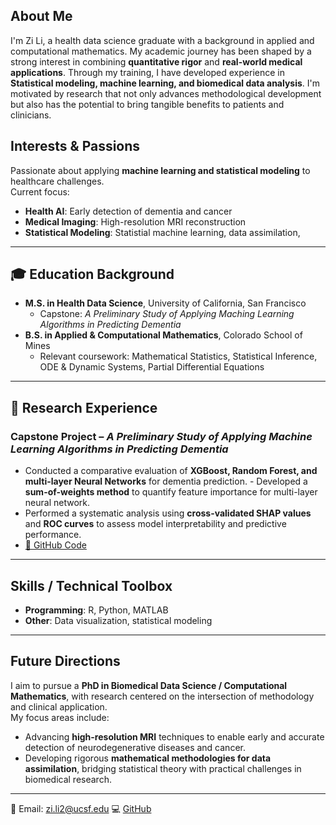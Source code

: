 ## About Me

I'm Zi Li, a health data science graduate with a background in applied and computational mathematics. 
My academic journey has been shaped by a strong interest in combining **quantitative rigor** and **real-world medical applications**. Through my training, I have developed experience in **Statistical modeling, machine learning, and biomedical data analysis**.
I'm motivated by research that not only advances methodological development but also has the potential to bring tangible benefits to patients and clinicians. 

## Interests & Passions
Passionate about applying **machine learning and statistical modeling** to healthcare challenges.  
Current focus:  
- **Health AI**: Early detection of dementia and cancer  
- **Medical Imaging**: High-resolution MRI reconstruction  
- **Statistical Modeling**: Statistial machine learning, data assimilation, 

---

## 🎓 Education Background
- **M.S. in Health Data Science**, University of California, San Francisco  
  - Capstone: *A Preliminary Study of Applying Maching Learning Algorithms in Predicting Dementia*  
- **B.S. in Applied & Computational Mathematics**, Colorado School of Mines  
  - Relevant coursework: Mathematical Statistics, Statistical Inference, ODE & Dynamic Systems, Partial Differential Equations

---

## 🔬 Research Experience
### Capstone Project – *A Preliminary Study of Applying Machine Learning Algorithms in Predicting Dementia*  
- Conducted a comparative evaluation of **XGBoost, Random Forest, and multi-layer Neural Networks** for dementia prediction.  - Developed a **sum-of-weights method** to quantify feature importance for multi-layer neural network.  
- Performed a systematic analysis using **cross-validated SHAP values** and **ROC curves** to assess model interpretability and predictive performance.
- [🔗 GitHub Code](https://github.com/zli0811/-portfolio)  

---

## Skills / Technical Toolbox
- **Programming**: R, Python, MATLAB  
- **Other**: Data visualization, statistical modeling  

---

## Future Directions
I aim to pursue a **PhD in Biomedical Data Science / Computational Mathematics**, with research centered on the intersection of methodology and clinical application.  
My focus areas include:  
- Advancing **high-resolution MRI** techniques to enable early and accurate detection of neurodegenerative diseases and cancer.  
- Developing rigorous **mathematical methodologies for data assimilation**, bridging statistical theory with practical challenges in biomedical research.  

---

📧 Email: zi.li2@ucsf.edu
💻 [GitHub](https://github.com/zli0811)  

